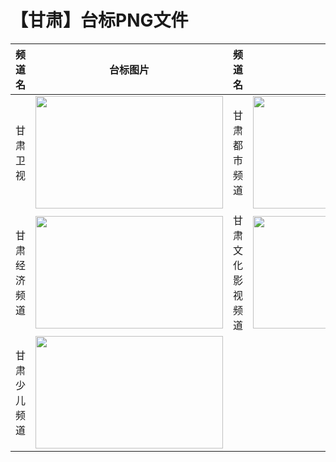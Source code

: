 # 【甘肃】台标PNG文件
|频道名|台标图片|频道名|台标图片|
|:---|:---:|:---|:---:|
|甘肃卫视|<img src="https://raw.githubusercontent.com/taksssss/TVlogo/main/img/Gansu.png" width="300" height="180">|甘肃都市频道|<img src="https://raw.githubusercontent.com/taksssss/TVlogo/main/img/Gansu1.png" width="300" height="180">|
|甘肃经济频道|<img src="https://raw.githubusercontent.com/taksssss/TVlogo/main/img/Gansu2.png" width="300" height="180">|甘肃文化影视频道|<img src="https://raw.githubusercontent.com/taksssss/TVlogo/main/img/Gansu3.png" width="300" height="180">|
|甘肃少儿频道|<img src="https://raw.githubusercontent.com/taksssss/TVlogo/main/img/Gansu4.png" width="300" height="180">|

